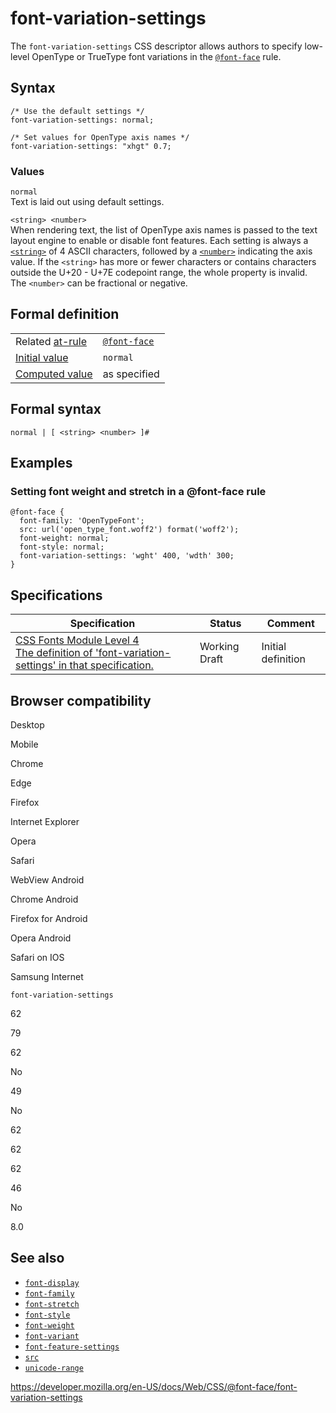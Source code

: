 # font-variation-settings

The `font-variation-settings` CSS descriptor allows authors to specify low-level OpenType or TrueType font variations in the [`@font-face`](../@font-face) rule.

## Syntax

    /* Use the default settings */
    font-variation-settings: normal;

    /* Set values for OpenType axis names */
    font-variation-settings: "xhgt" 0.7;

### Values

`normal`  
Text is laid out using default settings.

`<string> <number>`  
When rendering text, the list of OpenType axis names is passed to the text layout engine to enable or disable font features. Each setting is always a [`<string>`](../string) of 4 ASCII characters, followed by a [`<number>`](../number) indicating the axis value. If the `<string>` has more or fewer characters or contains characters outside the U+20 - U+7E codepoint range, the whole property is invalid. The `<number>` can be fractional or negative.

## Formal definition

<table><tbody><tr class="odd"><td>Related <a href="../at-rule">at-rule</a></td><td><a href="../@font-face"><code>@font-face</code></a></td></tr><tr class="even"><td><a href="../initial_value">Initial value</a></td><td><code>normal</code></td></tr><tr class="odd"><td><a href="../computed_value">Computed value</a></td><td>as specified</td></tr></tbody></table>

## Formal syntax

    normal | [ <string> <number> ]#

## Examples

### Setting font weight and stretch in a @font-face rule

    @font-face {
      font-family: 'OpenTypeFont';
      src: url('open_type_font.woff2') format('woff2');
      font-weight: normal;
      font-style: normal;
      font-variation-settings: 'wght' 400, 'wdth' 300;
    }

## Specifications

<table><thead><tr class="header"><th>Specification</th><th>Status</th><th>Comment</th></tr></thead><tbody><tr class="odd"><td><a href="https://drafts.csswg.org/css-fonts-4/#font-rend-desc">CSS Fonts Module Level 4<br />
<span class="small">The definition of 'font-variation-settings' in that specification.</span></a></td><td><span class="spec-wd">Working Draft</span></td><td>Initial definition</td></tr></tbody></table>

## Browser compatibility

Desktop

Mobile

Chrome

Edge

Firefox

Internet Explorer

Opera

Safari

WebView Android

Chrome Android

Firefox for Android

Opera Android

Safari on IOS

Samsung Internet

`font-variation-settings`

62

79

62

No

49

No

62

62

62

46

No

8.0

## See also

- [`font-display`](font-display)
- [`font-family`](font-family)
- [`font-stretch`](font-stretch)
- [`font-style`](font-style)
- [`font-weight`](font-weight)
- [`font-variant`](font-variant)
- [`font-feature-settings`](../font-feature-settings)
- [`src`](src)
- [`unicode-range`](unicode-range)

<a href="https://developer.mozilla.org/en-US/docs/Web/CSS/@font-face/font-variation-settings" class="_attribution-link">https://developer.mozilla.org/en-US/docs/Web/CSS/@font-face/font-variation-settings</a>

